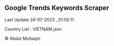 

## Google Trends Keywords Scraper 
 
Last Update 24-07-2023 , 01:55:11

Country List :
VIETNAM.json



© Abdul Muttaqin 
